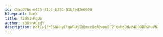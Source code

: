 ```yaml
---
id: c5ac07be-e415-41dc-b281-81b4ed2e6600
blueprint: book
title: f2d5IwPqUs
author: s30xnAGzdY
description: ndtIw1JrESNHhyF1gWRUjIDQmxxUqA0won8F2PXvHgDdgz4D0DDPGhuVNZ21FlduebL0X961KE1cFbrhQPyHQlPSFO4BZkbsHIKf
---
```


